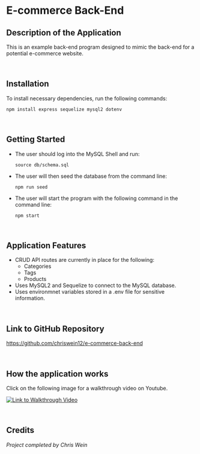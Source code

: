 # E-commerce Back-End

## Description of the Application
This is an example back-end program designed to mimic the back-end for a potential e-commerce website.

<br/>

## Installation
To install necessary dependencies, run the following commands:

```
npm install express sequelize mysql2 dotenv

```
<br/>

## Getting Started
* The user should log into the MySQL Shell and run:
    ```
    source db/schema.sql
    ```
* The user will then seed the database from the command line:
    ```
    npm run seed
    ```
* The user will start the program with the following command in the command line:
    ```
    npm start
    ```

<br/>

## Application Features
* CRUD API routes are currently in place for the following:
  - Categories
  - Tags
  - Products
* Uses MySQL2 and Sequelize to connect to the MySQL database.
* Uses environmnet variables stored in a .env file for sensitive information.
  
<br/>

## Link to GitHub Repository
https://github.com/chriswein12/e-commerce-back-end

<br/>

## How the application works
Click on the following image for a walkthrough video on Youtube.

[![Link to Walkthrough Video](http://img.youtube.com/vi/MCrvzVk-ZYk/0.jpg)](https://youtu.be/MCrvzVk-ZYk "E-Commerce Back-End")

<br/>

## Credits

*Project completed by Chris Wein*